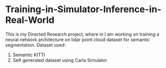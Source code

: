 # Training-in-Simulator-Inference-in-Real-World
This is my Directed Research project, where in I am working on training a neural network architecture on lidar point cloud dataset for semantic segmentation.
Dataset used: 
  1. Semantic KITTI
  2. Self generated dataset using Carla Simulator
